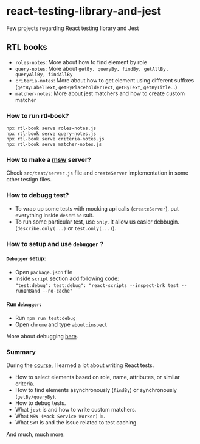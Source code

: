 # react-testing-library-and-jest
Few projects regarding React testing library and Jest

## RTL books
- `roles-notes`: More about how to find element by role
- `query-notes`: More about `getBy, queryBy, findBy, getAllBy, queryAllBy, findAllBy`
- `criteria-notes`: More about how to get element using different suffixes (`getByLabelText`, `getByPlaceholderText`, `getByText`, `getByTitle`...)
- `matcher-notes`: More about jest matchers and how to create custom matcher

### How to run rtl-book?
`npx rtl-book serve roles-notes.js`  
`npx rtl-book serve query-notes.js`  
`npx rtl-book serve criteria-notes.js`  
`npx rtl-book serve matcher-notes.js`  


### How to make a [msw](https://mswjs.io/docs/) server? 
Check `src/test/server.js` file and `createServer` implementation in some other testign files.

### How to debugg test?
- To wrap up some tests with mocking api calls (`createServer`), put everything inside `describe` suit.
- To run some particular test, use `only`. It allow us easier debbugin. (`describe.only(...)` or `test.only(...)`).

### How to setup and use `debugger` ?
#### `Debugger` setup:
- Open `package.json` file
- Inside `script` section add following code:  
`"test:debug": test:debug": "react-scripts --inspect-brk test --runInBand --no-cache"` 

#### Run `debugger`:
- Run `npm run test:debug`
- Open `chrome` and type `about:inspect`

More about debugging [here](https://create-react-app.dev/docs/debugging-tests/).


### Summary
During the [course](https://www.udemy.com/course/react-testing-library-and-jest/), I learned a lot about writing React tests.

- How to select elements based on role, name, attributes, or similar criteria.
- How to find elements asynchronously (`findBy`) or synchronously (`getBy/queryBy`).
- How to debug tests.
- What `jest` is and how to write custom matchers.
- What `MSW (Mock Service Worker)` is.
- What `SWR` is and the issue related to test caching.

And much, much more.